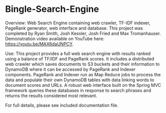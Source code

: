 # Bingle-Search-Engine

Overview: Web Search Engine containing web crawler, TF-IDF indexer, PageRank generator, web interface and database. This project was completed by Ryan Smith, Josh Kessler, Josh Fried and Max Tromanhauser. Demonstration video available on YouTube here: https://youtu.be/MAX6daUNPCY.

Use: This project provides a full web search engine with results ranked using a balance of TF/IDF and PageRank scores. It includes a distributed web crawler which saves documents to S3 buckets and their information to DynamoDB where it can be accessed by PageRank and Indexer components. PageRank and Indexer run as Map Reduce jobs to process the data and populate their own DynamoDB tables with data linking words to document scores and URLs. A robust web interface built on the Spring MVC framework queries these databases in response to search phrases and returns the results considered most relevant.


For full details, please see included documentation file.